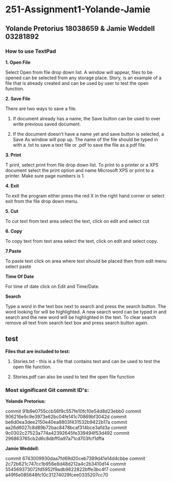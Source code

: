 # 251-Assignment1-Yolande-Jamie

## Yolande Pretorius 18038659 & Jamie Weddell 03281892

### How to use TextPad


__1. Open File__ 

Select Open from file drop down list. A window will appear, files to be opened can be selected from any storage place. Story, is an example of a file that is already created and can be used by user to test the open function.  


__2. Save File__

There are two ways to save a file.

1. If document already has a name, the Save button can be used to over write previous saved document. 

2. If the document doesn’t have a name yet and save button is selected, a Save As window will pop up. The name of the file should be typed in with a .txt to save a text file or .pdf to save the file as a pdf file.


__3. Print__

T print, select print from file drop down list. 
To print to a printer or a XPS document select the print option and name Microsoft XPS or print to a printer. Make sure page numbers is 1. 


__4. Exit__

To exit the program either press the red X in the right hand corner or select exit from the file drop down menu. 

__5. Cut__

To cut text from text area select the text, click on edit and select cut  

__6. Copy__

To copy text from text area select the text, click on edit and select copy.  

__7.Paste__

To paste text click on area where text should be placed then from edit menu select paste 

__Time Of Date__

For time of date click on Edit and Time/Date.

__Search__ 

Type a word in the text box next to search and press the search button. The word looking for will be highlighted. A new search word can be typed in and search and the new word will be highlighted in the text.  To clear search remove all text from search text box and press search button again. 


## test

__Files that are included to test:__ 

1. Stories.txt - this is a file that contains text and can be used to test the open file function.

2. Stories.pdf can also be used to test the open file function

### Most significant Git commit ID's:

__Yolande Pretorius:__

commit 91b9e0755ccb56f9c557fe10fc10e54d8d23ebb0
commit 906216e9c9e3973e62bc04fe141c70869bf3042d
commit be6d0ea3dee2150e40ea8803f431532b9422b17a
commit aa26d6027c8d89b72bac8478bcaf314bce3afd3a
commit 9c0302c27523a774a42392645fe339494f53d492
commit 296863765cb2d6c8dbff0a97a71cd703fcf1dffa

__Jamie Weddell:__

commit 6743009930daa7fd69d20ceb7389d41e14d4cbbe
commit 2c72b621c747cc1b956e8d48d212a4c2b3410d14
commit 554569373072fd5952f9adb9622822bffe3bc4f7
commit a49f6e085648fc10c31274029fcee0335207cc70

